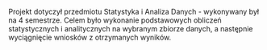 Projekt dotyczył przedmiotu Statystyka i Analiza Danych - wykonywany był na 4 semestrze.
Celem było wykonanie podstawowych obliczeń statystycznych i analitycznych na wybranym zbiorze danych,
a następnie wyciągnięcie wniosków z otrzymanych wyników.
